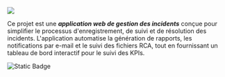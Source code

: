 <img src="https://capsule-render.vercel.app/api?type=waving&height=300&color=gradient&text=TRACK%20INCIDENT%20&fontAlign=50&fontAlignY=43&descAlignY=48&fontSize=40">

Ce projet est une _**application web de gestion des incidents**_ conçue pour simplifier le processus d'enregistrement, de suivi et de résolution des incidents. 
L'application automatise la génération de rapports, les notifications par e-mail et le suivi des fichiers RCA, tout en fournissant un tableau de bord interactif pour le suivi des KPIs.

<img alt="Static Badge" src="https://img.shields.io/badge/track_incident-projet_omit-blue">
